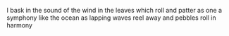 I bask in the sound of the wind in the leaves
which roll and patter as one
a symphony like the ocean
as lapping waves reel away
and pebbles roll in harmony

